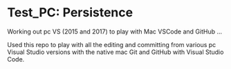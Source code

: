 # Test_PC: Persistence

Working out pc VS (2015 and 2017) to play with Mac VSCode and GitHub ...


Used this repo to play with all the editing and committing from various 
   pc Visual Studio versions with the native mac Git and GitHub with Visual Studio Code.


